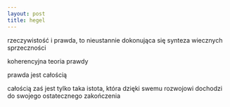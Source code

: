 ```yaml
---
layout: post
title: hegel
---
```


rzeczywistość i prawda, to nieustannie dokonująca się synteza wiecznych sprzeczności

koherencyjna teoria prawdy

prawda jest całością

całością zaś jest tylko taka istota, która dzięki swemu rozwojowi dochodzi do swojego ostatecznego zakończenia
